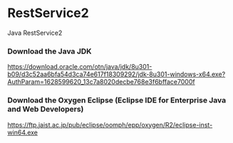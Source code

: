 # RestService2
Java RestService2

### Download the Java JDK

https://download.oracle.com/otn/java/jdk/8u301-b09/d3c52aa6bfa54d3ca74e617f18309292/jdk-8u301-windows-x64.exe?AuthParam=1628599620_13c7a8020decbe768e3f6bfface7000f

### Download the Oxygen Eclipse (Eclipse IDE for Enterprise Java and Web Developers)
https://ftp.jaist.ac.jp/pub/eclipse/oomph/epp/oxygen/R2/eclipse-inst-win64.exe

